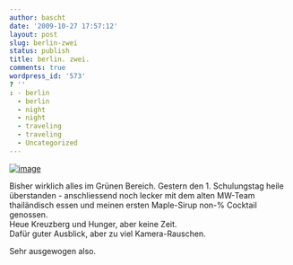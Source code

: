 ```yaml
---
author: bascht
date: '2009-10-27 17:57:12'
layout: post
slug: berlin-zwei
status: publish
title: berlin. zwei.
comments: true
wordpress_id: '573'
? ''
: - berlin
  - berlin
  - night
  - night
  - traveling
  - traveling
  - Uncategorized
---
```


[![image](http://bascht.files.wordpress.com/2009/10/2009-10-27_18-38-51-scaled-1000.jpg?w=300)](http://bascht.files.wordpress.com/2009/10/2009-10-27_18-38-51-scaled-1000.jpg)


Bisher wirklich alles im Grünen Bereich. Gestern den 1.
Schulungstag heile überstanden - anschliessend noch lecker mit dem
alten MW-Team thailändisch essen und meinen ersten Maple-Sirup
non-% Cocktail genossen.  
Heue Kreuzberg und Hunger, aber keine Zeit.  
Dafür guter Ausblick, aber zu viel Kamera-Rauschen.

Sehr ausgewogen also.



